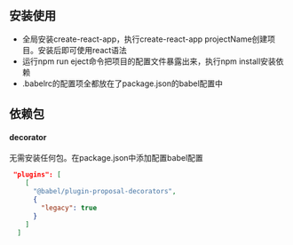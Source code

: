 ## 安装使用
- 全局安装create-react-app，执行create-react-app projectName创建项目。安装后即可使用react语法
- 运行npm run eject命令把项目的配置文件暴露出来，执行npm install安装依赖
- .babelrc的配置项全都放在了package.json的babel配置中


## 依赖包
#### decorator
无需安装任何包。在package.json中添加配置babel配置
``` json
 "plugins": [
    [
      "@babel/plugin-proposal-decorators",
      {
        "legacy": true
      }
    ]
  ]
```